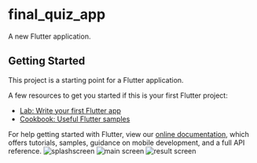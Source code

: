 # final_quiz_app

A new Flutter application.

## Getting Started

This project is a starting point for a Flutter application.

A few resources to get you started if this is your first Flutter project:

- [Lab: Write your first Flutter app](https://flutter.dev/docs/get-started/codelab)
- [Cookbook: Useful Flutter samples](https://flutter.dev/docs/cookbook)

For help getting started with Flutter, view our
[online documentation](https://flutter.dev/docs), which offers tutorials,
samples, guidance on mobile development, and a full API reference.
![splashscreen](https://user-images.githubusercontent.com/71509915/101178973-722ec380-366b-11eb-8861-255595d8de93.png)
![main screen](https://user-images.githubusercontent.com/71509915/101179125-aace9d00-366b-11eb-81de-753a2b464456.png)
![result screen](https://user-images.githubusercontent.com/71509915/101179273-d6ea1e00-366b-11eb-842d-0e68f8c81b48.png)

